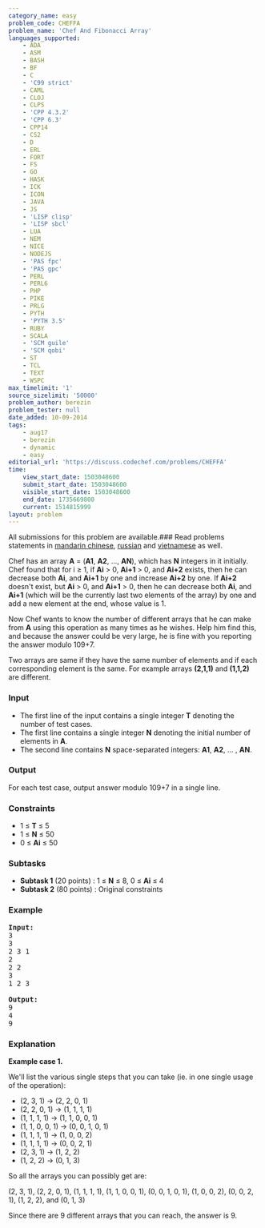 ```yaml
---
category_name: easy
problem_code: CHEFFA
problem_name: 'Chef And Fibonacci Array'
languages_supported:
    - ADA
    - ASM
    - BASH
    - BF
    - C
    - 'C99 strict'
    - CAML
    - CLOJ
    - CLPS
    - 'CPP 4.3.2'
    - 'CPP 6.3'
    - CPP14
    - CS2
    - D
    - ERL
    - FORT
    - FS
    - GO
    - HASK
    - ICK
    - ICON
    - JAVA
    - JS
    - 'LISP clisp'
    - 'LISP sbcl'
    - LUA
    - NEM
    - NICE
    - NODEJS
    - 'PAS fpc'
    - 'PAS gpc'
    - PERL
    - PERL6
    - PHP
    - PIKE
    - PRLG
    - PYTH
    - 'PYTH 3.5'
    - RUBY
    - SCALA
    - 'SCM guile'
    - 'SCM qobi'
    - ST
    - TCL
    - TEXT
    - WSPC
max_timelimit: '1'
source_sizelimit: '50000'
problem_author: berezin
problem_tester: null
date_added: 10-09-2014
tags:
    - aug17
    - berezin
    - dynamic
    - easy
editorial_url: 'https://discuss.codechef.com/problems/CHEFFA'
time:
    view_start_date: 1503048600
    submit_start_date: 1503048600
    visible_start_date: 1503048600
    end_date: 1735669800
    current: 1514815999
layout: problem
---
```

All submissions for this problem are available.### Read problems statements in [mandarin chinese](http://www.codechef.com/download/translated/AUG17/mandarin/CHEFFA.pdf), [russian](http://www.codechef.com/download/translated/AUG17/russian/CHEFFA.pdf) and [vietnamese](http://www.codechef.com/download/translated/AUG17/vietnamese/CHEFFA.pdf) as well.

Chef has an array **A** = (**A1**, **A2**, ..., **AN**), which has **N** integers in it initially. Chef found that for i ≥ 1, if **Ai** > 0, **Ai+1** > 0, and **Ai+2** exists, then he can decrease both **Ai**, and **Ai+1** by one and increase **Ai+2** by one. If **Ai+2** doesn't exist, but **Ai** > 0, and **Ai+1** > 0, then he can decrease both **Ai**, and **Ai+1** (which will be the currently last two elements of the array) by one and add a new element at the end, whose value is 1.

Now Chef wants to know the number of different arrays that he can make from **A** using this operation as many times as he wishes. Help him find this, and because the answer could be very large, he is fine with you reporting the answer modulo 109+7.

Two arrays are same if they have the same number of elements and if each corresponding element is the same. For example arrays **(2,1,1)** and **(1,1,2)** are different.

### Input

- The first line of the input contains a single integer **T** denoting the number of test cases.
- The first line contains a single integer **N** denoting the initial number of elements in **A**.
- The second line contains **N** space-separated integers: **A1**, **A2**, ... , **AN**.

### Output

For each test case, output answer modulo 109+7 in a single line.

### Constraints

- 1 ≤ **T** ≤ 5
- 1 ≤ **N** ≤ 50
- 0 ≤ **Ai** ≤ 50

### Subtasks

- **Subtask 1** (20 points) : 1 ≤ **N** ≤ 8, 0 ≤ **Ai** ≤ 4
- **Subtask 2** (80 points) : Original constraints

### Example

<pre><b>Input:</b>
3
3
2 3 1
2
2 2
3
1 2 3

<b>Output:</b>
9
4
9
</pre>
### Explanation

**Example case 1.**

We'll list the various single steps that you can take (ie. in one single usage of the operation):

- (2, 3, 1) → (2, 2, 0, 1)
- (2, 2, 0, 1) → (1, 1, 1, 1)
- (1, 1, 1, 1) → (1, 1, 0, 0, 1)
- (1, 1, 0, 0, 1) → (0, 0, 1, 0, 1)
- (1, 1, 1, 1) → (1, 0, 0, 2)
- (1, 1, 1, 1) → (0, 0, 2, 1)
- (2, 3, 1) → (1, 2, 2)
- (1, 2, 2) → (0, 1, 3)

So all the arrays you can possibly get are:

(2, 3, 1), (2, 2, 0, 1), (1, 1, 1, 1), (1, 1, 0, 0, 1), (0, 0, 1, 0, 1), (1, 0, 0, 2), (0, 0, 2, 1), (1, 2, 2), and (0, 1, 3)

Since there are 9 different arrays that you can reach, the answer is 9.

